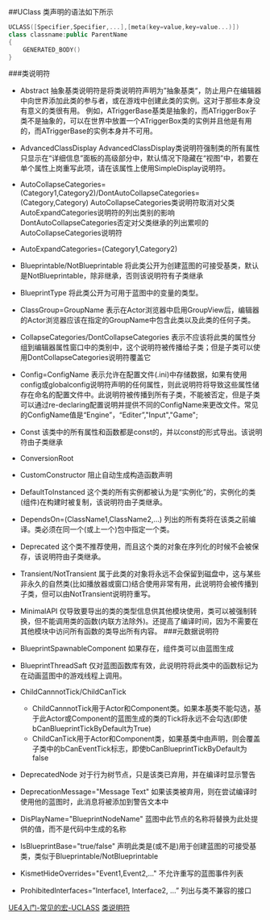 
##UClass
类声明的语法如下所示
~~~c++
UCLASS([Specifier,Specifier,...],[meta(key=value,key=value...)])
class classname:public ParentName
{
    GENERATED_BODY()
}
~~~
###类说明符
* Abstract 
  抽象基类说明符是将类说明符声明为”抽象基类“，防止用户在编辑器中向世界添加此类的参与者，或在游戏中创建此类的实例。这对于那些本身没有意义的类很有用。
  例如，ATriggerBase基类是抽象的，而ATriggerBox子类不是抽象的，可以在世界中放置一个ATriggerBox类的实例并且他是有用的，而ATriggerBase的实例本身并不可用。
* AdvancedClassDisplay
  AdvancedClassDisplay类说明符强制类的所有属性只显示在“详细信息”面板的高级部分中，默认情况下隐藏在“视图”中，若要在单个属性上岗重写此项，请在该属性上使用SimpleDisplay说明符。
* AutoCollapseCategories=(Category1,Category2)/DontAutoCollapseCategories=(Category,Category)
  AutoCollapseCategories类说明符取消对父类AutoExpandCategories说明符的列出类别的影响
  DontAutoCollapseCategories否定对父类继承的列出累呗的AutoCollapseCategories说明符
* AutoExpandCategories=(Category1,Category2)
* Blueprintable/NotBlueprintable
  将此类公开为创建蓝图的可接受基类，默认是NotBlueprintable，除非继承，否则该说明符有子类继承
* BlueprintType
  将此类公开为可用于蓝图中的变量的类型。

* ClassGroup=GroupName
  表示在Actor浏览器中启用GroupView后，编辑器的Actor浏览器应该在指定的GroupName中包含此类以及此类的任何子类。
* CollapseCategories/DontCollapseCategories
  表示不应该将此类的属性分组到编辑器属性窗口中的类别中，这个说明符被传播给子类；但是子类可以使用DontCollapseCategories说明符覆盖它
* Config=ConfigName
  表示允许在配置文件(.ini)中存储数据，如果有使用config或globalconfig说明符声明的任何属性，则此说明符将导致这些属性储存在命名的配置文件中。此说明符被传播到所有子类，不能被否定，但是子类可以通过re-declaring配置说明并提供不同的ConfigName来更改文件。常见的ConfigName值是“Engine”，“Editer”,"Input","Game";
* Const
  该类中的所有属性和函数都是const的，并以const的形式导出。该说明符由子类继承
* ConversionRoot
  
* CustomConstructor
  阻止自动生成构造函数声明
* DefaultToInstanced
  这个类的所有实例都被认为是“实例化”的，实例化的类(组件)在构建时被复制，该说明符由子类继承。
* DependsOn=(ClassName1,ClassName2,...)
  列出的所有类将在该类之前编译。类必须在同一个(或上一个)包中指定一个类。
* Deprecated
  这个类不推荐使用，而且这个类的对象在序列化的时候不会被保存，该说明符由子类继承。
* Transient/NotTransient
  属于此类的对象将永远不会保留到磁盘中，这与某些非永久的自然类(比如播放器或窗口)结合使用非常有用，此说明符会被传播到子类，但可以由NotTransient说明符重写。
* MinimalAPI
  仅导致要导出的类的类型信息供其他模块使用，类可以被强制转换，但不能调用类的函数(内联方法除外)。还提高了编译时间，因为不需要在其他模块中访问所有函数的类导出所有内容。
###元数据说明符
* BlueprintSpawnableComponent
  如果存在，组件类可以由蓝图生成
* BlueprintThreadSaft
  仅对蓝图函数库有效，此说明符将此类中的函数标记为在动画蓝图中的游戏线程上调用。
* ChildCannnotTick/ChildCanTick
  * ChildCannnotTick用于Actor和Component类。如果本基类不能勾选，基于此Actor或Component的蓝图生成的类的Tick将永远不会勾选(即使bCanBlueprintTickByDefault为True)
  * ChildCanTick用于Actor和Component类，如果基类中由声明，则会覆盖子类中的bCanEventTick标志，即使bCanBlueprintTickByDefault为false
* DeprecatedNode
  对于行为树节点，只是该类已弃用，并在编译时显示警告
* DeprecationMessage="Message Text"
  如果该类被弃用，则在尝试编译时使用他的蓝图时，此消息将被添加到警告文本中
* DisPlayName="BlueprintNodeName"
  蓝图中此节点的名称将替换为此处提供的值，而不是代码中生成的名称
* IsBlueprintBase="true/false"
  声明此类是(或不是)用于创建蓝图的可接受基类，类似于Blueprintable/NotBlueprintable
* KismetHideOverrides="Event1,Event2,..."
  不允许重写的蓝图事件列表
* ProhibitedInterfaces=”Interface1, Interface2, …”
  列出与类不兼容的接口


[UE4入门-常见的宏-UCLASS](https://blog.csdn.net/u012793104/article/details/78547655?spm=1001.2101.3001.6661.1&utm_medium=distribute.pc_relevant_t0.none-task-blog-2%7Edefault%7ECTRLIST%7ERate-1-78547655-blog-120902898.pc_relevant_3mothn_strategy_recovery&depth_1-utm_source=distribute.pc_relevant_t0.none-task-blog-2%7Edefault%7ECTRLIST%7ERate-1-78547655-blog-120902898.pc_relevant_3mothn_strategy_recovery&utm_relevant_index=1)
[类说明符](https://docs.unrealengine.com/4.27/zh-CN/ProgrammingAndScripting/GameplayArchitecture/Classes/Specifiers/)